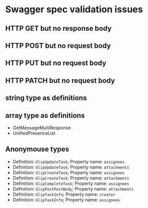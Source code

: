 # Swagger spec validation issues

## HTTP GET but no response body


## HTTP POST but no request body


## HTTP PUT but no request body


## HTTP PATCH but no request body


## string type as definitions


## array type as definitions

- GetMessageMultiResponse
- UnifiedPresenceList

## Anonymouse types

- Definition: `GlipUpdateTask`; Property name: `assignees`
- Definition: `GlipUpdateTask`; Property name: `attachments`
- Definition: `GlipCreateTask`; Property name: `assignees`
- Definition: `GlipCreateTask`; Property name: `attachments`
- Definition: `GlipCompleteTask`; Property name: `assignees`
- Definition: `GlipPostPostBody`; Property name: `attachments`
- Definition: `GlipTaskInfo`; Property name: `creator`
- Definition: `GlipTaskInfo`; Property name: `assignees`